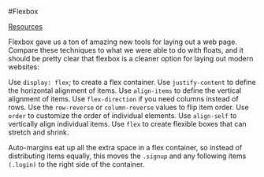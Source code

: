 #Flexbox

[Resources](https://web.archive.org/web/20230327153805/https://www.internetingishard.com/html-and-css/flexbox/)

Flexbox gave us a ton of amazing new tools for laying out a web page. Compare these techniques to what we were able to do with floats, and it should be pretty clear that flexbox is a cleaner option for laying out modern websites:

Use `display: flex`; to create a flex container.
Use `justify-content` to define the horizontal alignment of items.
Use `align-items` to define the vertical alignment of items.
Use `flex-direction` if you need columns instead of rows.
Use the `row-reverse` or `column-reverse` values to flip item order.
Use `order` to customize the order of individual elements.
Use `align-self` to vertically align individual items.
Use `flex` to create flexible boxes that can stretch and shrink.

Auto-margins eat up all the extra space in a flex container, so instead of distributing items equally, this moves the `.signup` and any following items `(.login)` to the right side of the container. 
